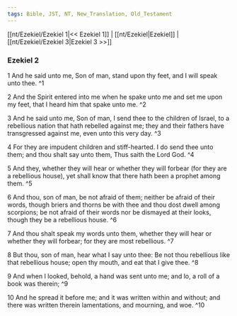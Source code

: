 ```yaml
---
tags: Bible, JST, NT, New_Translation, Old_Testament
---
```


[[nt/Ezekiel/Ezekiel 1|<< Ezekiel 1]] | [[nt/Ezekiel|Ezekiel]] | [[nt/Ezekiel/Ezekiel 3|Ezekiel 3 >>]]

### Ezekiel 2

1 And he said unto me, Son of man, stand upon thy feet, and I will speak unto thee.  ^1

2 And the Spirit entered into me when he spake unto me and set me upon my feet, that I heard him that spake unto me.  ^2

3 And he said unto me, Son of man, I send thee to the children of Israel, to a rebellious nation that hath rebelled against me; they and their fathers have transgressed against me, even unto this very day.  ^3

4 For they are impudent children and stiff-hearted. I do send thee unto them; and thou shalt say unto them, Thus saith the Lord God.  ^4

5 And they, whether they will hear or whether they will forbear (for they are a rebellious house), yet shall know that there hath been a prophet among them.  ^5

6 And thou, son of man, be not afraid of them; neither be afraid of their words, though briers and thorns be with thee and thou dost dwell among scorpions; be not afraid of their words nor be dismayed at their looks, though they be a rebellious house.  ^6

7 And thou shalt speak my words unto them, whether they will hear or whether they will forbear; for they are most rebellious.  ^7

8 But thou, son of man, hear what I say unto thee: Be not thou rebellious like that rebellious house; open thy mouth, and eat that I give thee.  ^8

9 And when I looked, behold, a hand was sent unto me; and lo, a roll of a book was therein;  ^9

10 And he spread it before me; and it was written within and without; and there was written therein lamentations, and mourning, and woe.  ^10

 
